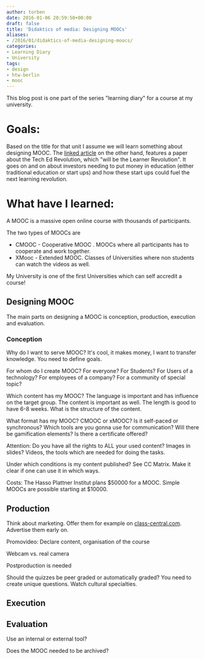 ```yaml
---
author: torben
date: 2016-01-06 20:59:50+00:00
draft: false
title: 'Didaktics of media: Designing MOOCs'
aliases: 
- /2016/01/didaktics-of-media-designing-moocs/
categories:
- Learning Diary
- University
tags:
- design
- htw-berlin
- mooc
---
```


This blog post is one part of the series "learning diary" for a course at my university.


# Goals:


Based on the title for that unit I assume we will learn something about designing MOOC. The [linked article](http://collegeof2020.com/hey-buddy-you-got-a-dime-to-spend-on-learning) on the other hand, features a paper about the Tech Ed Revolution, which "will be the Learner Revolution". It goes on and on about investors needing to put money in education (either traditional education or start ups) and how these start ups could fuel the next learning revolution.


# What have I learned:


A MOOC is a massive open online course with thousands of participants.

The two types of MOOCs are



* CMOOC - Cooperative MOOC . MOOCs where all participants has to cooperate and work together.
* XMooc - Extended MOOC. Classes of Universities where non students can watch the videos as well.

My University is one of the first Universities which can self accredit a course!


## Designing MOOC


The main parts on designing a MOOC is conception, production, execution and evaluation.


### Conception


Why do I want to serve MOOC? It's cool, it makes money, I want to transfer knowledge. You need to define goals.

For whom do I create MOOC? For everyone? For Students? For Users of a technology? For employees of a company? For a community of special topic?

Which content has my MOOC? The language is important and has influence on the target group. The content is important as well. The length is good to have 6-8 weeks. What is the structure of the content.

What format has my MOOC? CMOOC or xMOOC? Is it self-paced or synchronous? Which tools are you gonna use for communication? Will there be gamification elements? Is there a certificate offered?

Attention: Do you have all the rights to ALL your used content? Images in slides? Videos, the tools which are needed for doing the tasks.

Under which conditions is my content published? See CC Matrix. Make it clear if one can use it in which ways.

Costs: The Hasso Plattner Institut plans $50000 for a MOOC. Simple MOOCs are possible starting at $10000.


## Production


Think about marketing. Offer them for example on [class-central.com](https://www.class-central.com/). Advertise them early on.

Promovideo: Declare content, organisation of the course

Webcam vs. real camera

Postproduction is needed

Should the quizzes be peer graded or automatically graded? You need to create unique questions. Watch cultural specialties.


## Execution




## Evaluation


Use an internal or external tool?

Does the MOOC needed to be archived?
